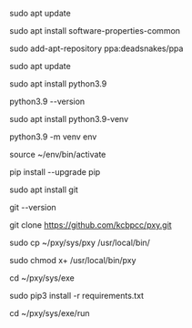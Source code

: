 sudo apt update

sudo apt install software-properties-common

sudo add-apt-repository ppa:deadsnakes/ppa

sudo apt update

sudo apt install python3.9

python3.9 --version

sudo apt install python3.9-venv

python3.9 -m venv env

source ~/env/bin/activate

pip install --upgrade pip

sudo apt install git

git --version

git clone https://github.com/kcbpcc/pxy.git

sudo cp ~/pxy/sys/pxy /usr/local/bin/

sudo chmod x+ /usr/local/bin/pxy

cd ~/pxy/sys/exe

sudo pip3 install -r requirements.txt

cd ~/pxy/sys/exe/run


